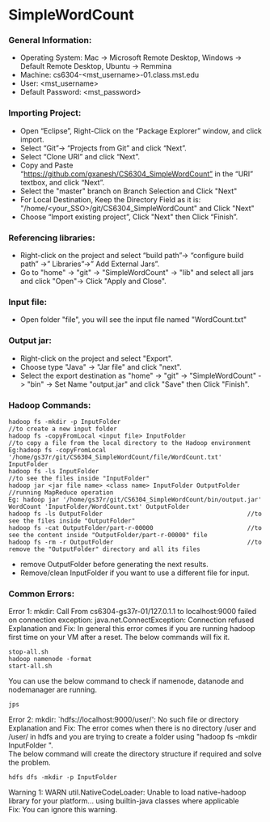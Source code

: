 # SimpleWordCount

### General Information:

* Operating System:         Mac -> Microsoft Remote Desktop, Windows -> Default Remote Desktop, Ubuntu -> Remmina
* Machine:                  cs6304-<mst_username>-01.class.mst.edu
* User:                     <mst_username>
* Default Password:         <mst_password>

### Importing Project:
* Open “Eclipse”, Right-Click on the “Package Explorer” window, and click import.
* Select “Git”-> “Projects from Git” and click “Next”.
* Select “Clone URI” and click “Next”.
* Copy and Paste “https://github.com/gxanesh/CS6304_SimpleWordCount” in the “URI” textbox, and click “Next”.
* Select the "master" branch on Branch Selection and Click "Next"
* For Local Destination, Keep the Directory Field as it is: "/home/<your_SSO>/git/CS6304_SimpleWordCount" and Click "Next"
* Choose “Import existing project”, Click "Next" then Click “Finish”.

### Referencing libraries:
* Right-click on the project and select “build path”-> “configure build path” ->” Libraries”->” Add External Jars”.
* Go to "home" -> "git" -> "SimpleWordCount" -> "lib" and select all jars and click "Open"-> Click "Apply and Close".

### Input file:
* Open folder "file", you will see the input file named "WordCount.txt"

### Output jar:
* Right-click on the project and select "Export".
* Choose type "Java" -> "Jar file" and click "next".
* Select the export destination as "home" -> "git" -> "SimpleWordCount" -> "bin" -> Set Name "output.jar" and click "Save" then Click "Finish".

### Hadoop Commands:
```
hadoop fs -mkdir -p InputFolder                                      //to create a new input folder
hadoop fs -copyFromLocal <input file> InputFolder                  //to copy a file from the local directory to the Hadoop environment
Eg:hadoop fs -copyFromLocal '/home/gs37r/git/CS6304_SimpleWordCount/file/WordCount.txt'  InputFolder
hadoop fs -ls InputFolder                                          //to see the files inside "InputFolder"
hadoop jar <jar file name> <class name> InputFolder OutputFolder   //running MapReduce operation
Eg: hadoop jar '/home/gs37r/git/CS6304_SimpleWordCount/bin/output.jar'  WordCount 'InputFolder/WordCount.txt' OutputFolder 
hadoop fs -ls OutputFolder                                        //to see the files inside "OutputFolder"
hadoop fs -cat OutputFolder/part-r-00000                          //to see the content inside "OutputFolder/part-r-00000" file
hadoop fs -rm -r OutputFolder                                     //to remove the "OutputFolder" directory and all its files
```

- remove OutputFolder before generating the next results.
- Remove/clean InputFolder if you want to use a different file for input.


### Common Errors:
Error 1: mkdir: Call From cs6304-gs37r-01/127.0.1.1 to localhost:9000 failed on connection exception: java.net.ConnectException: Connection refused  
Explanation and Fix: In general this error comes if you are running hadoop first time on your VM after a reset. The below commands will fix it.
```
stop-all.sh
hadoop namenode -format
start-all.sh
```
You can use the below command to check if namenode, datanode and nodemanager are running.
```
jps

```

Error 2: mkdir: `hdfs://localhost:9000/user/<username>': No such file or directory  
Explanation and Fix: The error comes when there is no directory /user and /user/<username> in hdfs and you are trying to create a folder using "hadoop fs -mkdir InputFolder ".   
The below command will create the directory structure if required and solve the problem.
```
hdfs dfs -mkdir -p InputFolder
```

Warning 1: WARN util.NativeCodeLoader: Unable to load native-hadoop library for your platform... using builtin-java classes where applicable  
Fix: You can ignore this warning.


